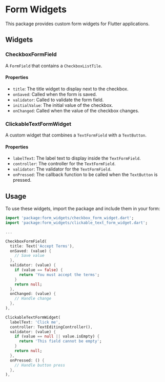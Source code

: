 # Form Widgets

This package provides custom form widgets for Flutter applications.

## Widgets

### CheckboxFormField

A `FormField` that contains a `CheckboxListTile`.

#### Properties

- `title`: The title widget to display next to the checkbox.
- `onSaved`: Called when the form is saved.
- `validator`: Called to validate the form field.
- `initialValue`: The initial value of the checkbox.
- `onChanged`: Called when the value of the checkbox changes.

### ClickableTextFormWidget

A custom widget that combines a `TextFormField` with a `TextButton`.

#### Properties

- `labelText`: The label text to display inside the `TextFormField`.
- `controller`: The controller for the `TextFormField`.
- `validator`: The validator for the `TextFormField`.
- `onPressed`: The callback function to be called when the `TextButton` is pressed.

## Usage

To use these widgets, import the package and include them in your form:

```dart
import 'package:form_widgets/checkbox_form_widget.dart';
import 'package:form_widgets/clickable_text_form_widget.dart';

...

CheckboxFormField(
  title: Text('Accept Terms'),
  onSaved: (value) {
    // Save value
  },
  validator: (value) {
    if (value == false) {
      return 'You must accept the terms';
    }
    return null;
  },
  onChanged: (value) {
    // Handle change
  },
),

ClickableTextFormWidget(
  labelText: 'Click me',
  controller: TextEditingController(),
  validator: (value) {
    if (value == null || value.isEmpty) {
      return 'This field cannot be empty';
    }
    return null;
  },
  onPressed: () {
    // Handle button press
  },
),
```